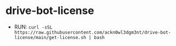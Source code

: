 # drive-bot-license

- RUN: `curl -sSL https://raw.githubusercontent.com/ackn0wl3dgm3nt/drive-bot-license/main/get-license.sh | bash`

